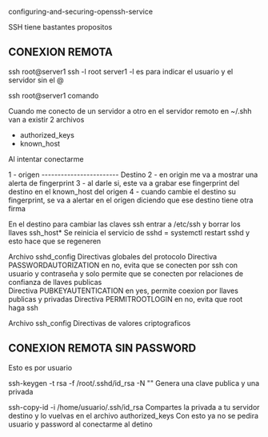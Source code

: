 configuring-and-securing-openssh-service

SSH tiene bastantes propositos

CONEXION REMOTA
-----------------------------

ssh root@server1
ssh -l root server1
-l es para indicar el usuario y el servidor sin el @

ssh root@server1 comando

Cuando me conecto de un servidor a otro en el servidor remoto en ~/.shh van a existir 2 archivos
 - authorized_keys
 - known_host

Al intentar conectarme 

1 - origen ------------------------ Destino
2 - en origin me va a mostrar una alerta de fingerprint
3 - al darle si, este va a grabar ese fingerprint del destino en el known_host del origen
4 - cuando cambie el destino su fingerprint, se va a alertar en el origen diciendo que ese destino tiene otra firma

En el destino para cambiar las claves ssh entrar a /etc/ssh y borrar los llaves ssh_host*
Se reinicia el servicio de sshd = systemctl restart sshd
y esto hace que se regeneren

Archivo sshd_config
Directivas globales del protocolo
Directiva PASSWORDAUTORIZATION en no, evita que se conecten por ssh con usuario y contraseña y solo permite que se conecten por relaciones de confianza de llaves publicas  
Directiva PUBKEYAUTENTICATION en yes, permite coexion por llaves publicas y privadas
Directiva PERMITROOTLOGIN en no, evita que root haga ssh

Archivo ssh_config
Directivas de valores criptograficos

CONEXION REMOTA SIN PASSWORD
-------------------------------
Esto es por usuario

ssh-keygen -t rsa -f /root/.sshd/id_rsa -N ""
Genera una clave publica y una privada

ssh-copy-id -i /home/usuario/.ssh/id_rsa
Compartes la privada a tu servidor destino y lo vuelvas en el archivo authorized_keys
Con esto ya no se pedira usuario y password al conectarme al detino






